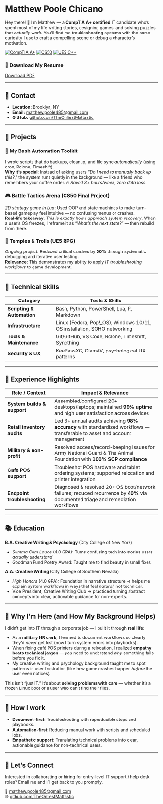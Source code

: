# Matthew Poole Chicano

Hey there! 👋 I’m Matthew — a **CompTIA A+ certified** IT candidate who’s spent most of my life writing stories, designing games, and solving puzzles that *actually work*. You’ll find me troubleshooting systems with the same curiosity I use to craft a compelling scene or debug a character’s motivation.  

[![CompTIA A+](https://img.shields.io/badge/CompTIA%20A+-Certified-green)](/images/A+-pdf.pdf)
[![CS50](https://img.shields.io/badge/CS50%20Intro%20to%20CS-blue)](/images/CS50_introCS.pdf)
[![UE5 C++](https://img.shields.io/badge/Unreal%20Engine%205-C%2B%2B-blue)](/images/UE5_C++Dev.pdf)  

### 📄 Download My Resume

[Download PDF](https://github.com/TheOnliestMattastic/raw/main/resume.pdf)

---

## 🪪 Contact

- **Location:** Brooklyn, NY  
- **Email:** [matthew.poole485@gmail.com](mailto:matthew.poole485@gmail.com)  
- **GitHub:** [github.com/TheOnliestMattastic](https://github.com/TheOnliestMattastic)  

---

## 📐 Projects

### 🔐 **My Bash Automation Toolkit**
I wrote scripts that do backups, cleanup, and file sync *automatically* (using cron, Rclone, Timeshift).  
**Why it’s special**: Instead of asking users “*Do I need to manually back up this?*,” the system runs quietly in the background — like a friend who remembers your coffee order. 🔥 *Saved 3+ hours/week, zero data loss.*  

### 🎮 **Battle Tactics Arena** (CS50 Final Project)
*2D strategy game in Lua*: Used OOP and state machines to make turn-based gameplay feel intuitive — no confusing menus or crashes.  
**Real-life takeaway**: *This is exactly how I approach system recovery*. When a user’s OS freezes, I reframe it as “*What’s the next state?*” — then rebuild from there.  

### 🏰 **Temples & Trolls** (UE5 RPG)
*Ongoing project*: Reduced critical crashes by **50%** through systematic debugging and iterative user testing.  
**Relevance**: This demonstrates my ability to apply *IT troubleshooting workflows* to game development.  

---

## 🧰 Technical Skills

| Category                   | Tools & Skills                                                           | 
|----------------------------|--------------------------------------------------------------------------|
| **Scripting & Automation** | Bash, Python, PowerShell, Lua, R, Markdown                               | 
| **Infrastructure**         | Linux (Fedora, Pop!_OS), Windows 10/11, OS installation, SOHO networking | 
| **Tools & Maintenance**    | Git/GitHub, VS Code, Rclone, Timeshift, Syncthing                        |
| **Security & UX**          | KeePassXC, ClamAV, psychological UX patterns                             |

---

## 💼 Experience Highlights

| Role / Context               | Impact & Relevance                                                                                                               |
|------------------------------|----------------------------------------------------------------------------------------------------------------------------------|
| **System builds & support**  | Assembled/configured 20+ desktops/laptops; maintained **99% uptime** and high user satisfaction across devices                   |
| **Retail inventory audits**  | Led 3+ annual audits achieving **98% accuracy** with standardized workflows — transferable to asset and account management       |
| **Military & non-profit**    | Resolved access/record-keeping issues for Army National Guard & The Animal Foundation with **100% SOP compliance**               |
| **Cafe POS support**         | Troubleshot POS hardware and tablet ordering systems; supported relocation and printer integration                               |
| **Endpoint troubleshooting** | Diagnosed & resolved 20+ OS boot/network failures; reduced recurrence by **40%** via documented triage and remediation workflows |

---

## 📚 Education

**B.A. Creative Writing & Psychology** (City College of New York)  
- *Summa Cum Laude* (4.0 GPA): Turns confusing tech into stories users *actually understand*  
- Goodman Fund Poetry Award: Taught me to find beauty in small fixes  

**A.A. Creative Writing** (City College of Southern Nevada)  
- *High Honors* (4.0 GPA): Foundation in narrative structure → helps me explain system workflows in ways that feel *natural*, not technical.  
- Vice President, Creative Writing Club → practiced turning abstract concepts into clear, actionable guidance for non-experts.  

---

## 🌱 Why I’m Here (and How My Background Helps)

I didn’t get into IT through a corporate job — I built it through **real life**:  
- As a **military HR clerk**, I learned to document workflows so clearly they’d *never* get lost (now I turn system errors into playbooks).  
- When fixing café POS printers during a relocation, I realized **empathy beats technical jargon** — *you* need to understand *why* something fails before you fix it.  
- My creative writing and psychology background taught me to spot patterns in user frustration (like how game crashes happen *before* the user even notices).  

This isn’t “just IT.” It’s about **solving problems with care** — whether it’s a frozen Linux boot or a user who can’t find their files.  

---

## 🔧 How I work

- **Document-first**: Troubleshooting with reproducible steps and playbooks.  
- **Automation-first**: Reducing manual work with scripts and scheduled jobs.  
- **Empathetic support**: Translating technical problems into clear, actionable guidance for non-technical users.  

---

## 👋 Let’s Connect

Interested in collaborating or hiring for entry-level IT support / help desk roles? Email me and I’ll get back to you promptly.  

📧 [matthew.poole485@gmail.com](mailto:matthew.poole485@gmail.com)  
🌐 [github.com/TheOnliestMattastic](https://github.com/TheOnliestMattastic)
